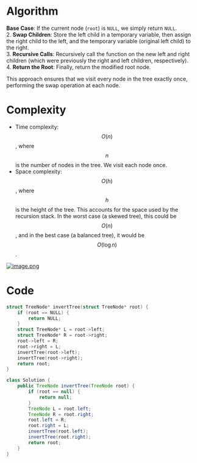 
# Algorithm
**Base Case**: If the current node (`root`) is `NULL`, we simply return `NULL`.  
2. **Swap Children**: Store the left child in a temporary variable, then assign the right child to the left, and the temporary variable (original left child) to the right.  
3. **Recursive Calls**: Recursively call the function on the new left and right children (which were previously the right and left children, respectively).  
4. **Return the Root**: Finally, return the modified root node.  

This approach ensures that we visit every node in the tree exactly once, performing the swap operation at each node.  

# Complexity
- Time complexity: $$O(n)$$, where $$n$$ is the number of nodes in the tree. We visit each node once.  
- Space complexity: $$O(h)$$, where $$h$$ is the height of the tree. This accounts for the space used by the recursion stack. In the worst case (a skewed tree), this could be $$O(n)$$, and in the best case (a balanced tree), it would be $$O(\log n)$$.

<a href= https://leetcode.com/problems/invert-binary-tree/submissions/1432151614/>![image.png](https://assets.leetcode.com/users/images/66f3081c-2be7-4923-bd71-01524943f9f9_1729749614.4900622.png)</a>

# Code
```c []
struct TreeNode* invertTree(struct TreeNode* root) {
    if (root == NULL) {
        return NULL;
    }
    struct TreeNode* L = root->left;
    struct TreeNode* R = root->right;
    root->left = R;
    root->right = L;
    invertTree(root->left);
    invertTree(root->right);
    return root;
}
```
``` java []
class Solution {
    public TreeNode invertTree(TreeNode root) {
        if (root == null) {
            return null;
        }
        TreeNode L = root.left;
        TreeNode R = root.right;
        root.left = R;
        root.right = L;
        invertTree(root.left);
        invertTree(root.right);
        return root;
    }
}
```
